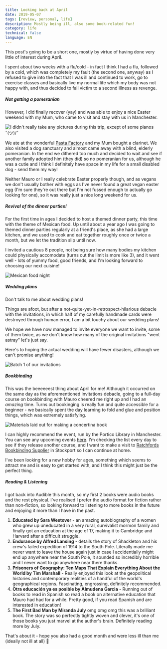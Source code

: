 ```yaml
---
title: Looking back at April
date: 2019-05-07
tags: [review, personal, life]
description: Mostly being ill, also some book-related fun!
category: life
technical: false
language: EN
---
```


This post's going to be a short one, mostly by virtue of having done very little of interest during April.

I spent about two weeks with a flu/cold - in fact I think I had a flu, followed by a cold, which was completely my fault (the second one, anyway) as I refused to give into the fact that I was ill and continued to work, go to exercise classes and basically live my normal life which my body was not happy with, and thus decided to fall victim to a second illness as revenge.

##### Not getting a pomeranian

However, I did finally recover (yay) and was able to enjoy a nice Easter weekend with my Mum, who came to visit and stay with us in Manchester.

![I didn't really take any pictures during this trip, except of some pianos ¯_(ツ)_/¯ ](./img/piano.png)

We ate at the wonderful <a href="http://www.pastafactory.co.uk/" target="_blank">Pasta Factory</a> and my Mum bought a clarinet. We also visited a dog sanctuary and almost came away with a blind, elderly pomeranian. In the end we dithered too much and decided to wait and see if another family adopted him (they did) so no pomeranian for us, although he was a cutie and I think I definitely have space in my life for a small disabled dog - send them my way!

Neither Mauro or I really celebrate Easter properly though, and as vegans we don't usually bother with eggs as I've never found a great vegan easter egg (I'm sure they're out there but I'm not fussed enough to actually go looking for one), so it was really just a nice long weekend for us.

##### Revival of the dinner parties!

For the first time in ages I decided to host a themed dinner party, this time with the theme of Mexican food. Up until about a year ago I was going to themed dinner parties regularly at a friend's place, as she had a large kitchen, and we used to cook and eat together roughly once or twice a month, but we let the tradition slip until now.

I invited a cautious 8 people, not being sure how many bodies my kitchen could physically accomodate (turns out the limit is more like 3), and it went well - lots of yummy food, good friends, and I'm looking forward to choosing our next cuisine!

![Mexican food night](./img/dinner.jpg)

##### Wedding plans

Don't talk to me about wedding plans!

Things are afoot, but after a not-quite-yet-in-retrospect-hilarious debacle with the invitations, in which half of my carefully handmade cards were destroyed through human error, I am a bit touchy about our wedding plans!

We hope we have now managed to invite everyone we want to invite, some of them twice, as we don't know how many of the original invitations "went astray" let's just say.

Here's to hoping the actual wedding will have fewer disasters, although we can't promise anything!

![Batch 1 of our invitations](./img/invitations.png)

##### Bookbinding

This was the beeeeeest thing about April for me! Although it occurred on the same day as the aforementioned invitations debacle, going to a full-day course on bookbinding with Mauro cheered me right up and I had an _amazing_ time. Turns out bookinging is really fun and quite accessible for a beginner - we basically spent the day learning to fold and glue and position things, which was extremely satisfying.

![Materials laid out for making a concertina book](./img/bookbinding.png)

I can highly recommend the event, run by the Portico Library in Manchester. You can see any upcoming events <a href="https://www.eventbrite.co.uk/o/the-portico-library-1321223273" target="_blank">here</a>. I'm checking the list every day to see if they release another course, and I want to make a visit to <a href="https://ratchford.co.uk/" target="_blank">Ratchfords Bookbinding Supplier</a> in Stockport so I can continue at home.

I've been looking for a new hobby for ages, something which seems to attract me and is easy to get started with, and I think this might just be the perfect thing.

##### Reading & Listening

I got back into Audible this month, so my first 2 books were audio books and the rest physical. I've realised I prefer the audio format for fiction rather than non-fiction, so looking forward to listening to more books in the future and enjoying it more than I have in the past.

1. **Educated by Sara Westover** - an amazing autobiography of a women who grew up uneducated in a very rural, survivalist mormon family and finally got an education at the age of 17, making it to Cambridge and Harvard after a difficult struggle.
2. **Endurance by Alfred Lansing** - details the story of Shackleton and his crew's failed expedition of 1914 to the South Pole. Literally made me never want to leave the house again just in case I accidentially might end up anywhere near the South Pole, it sounded so incredibly horrible and I never want to go anywhere near there thanks.
3. **Prisoners of Geography: Ten Maps That Explain Everything About the World by Tim Marshall** - Really enjoyed this look at the geopolitical histories and contemporary realities of a handful of the world's geographical regions. Fascinating, engrossing, definitely recommended.
4. **Otra educación ya es posible by Almudena Garcia** - Running out of books to read in Spanish so read a book on alternative education that Mauro had had for a while. Pretty good, if you read Spanish and are interested in education!
5. **The First Bad Man by Miranda July** omg omg omg this was a brilliant book. The story was so perfectly tightly woven and clever, it's one of those books you just marvel at the author's brain. Definitely reading more by July.

That's about it - hope you also had a good month and were less ill than me (ideally not ill at all) 🙌
